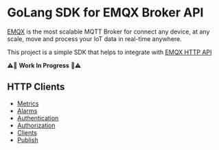 # GoLang SDK for EMQX Broker API

[EMQX](https://github.com/emqx/emqx) is the most scalable MQTT Broker for connect any device, at any scale, move and process your IoT data in real-time anywhere.

This project is a simple SDK that helps to integrate with [EMQX HTTP API](https://www.emqx.io/docs/en/v5.0/admin/api-docs.html)

:warning::construction: **Work In Progress** :construction::warning:

## HTTP Clients

- [Metrics](https://github.com/ralvescosta/emqx-sdk-go/tree/main/examples/metrics)
- [Alarms](https://github.com/ralvescosta/emqx-sdk-go/tree/main/examples/alarms)
- [Authentication](https://github.com/ralvescosta/emqx-sdk-go/tree/main/examples/authentication)
- [Authorization](https://github.com/ralvescosta/emqx-sdk-go/tree/main/examples/authorization)
- [Clients](https://github.com/ralvescosta/emqx-sdk-go/tree/main/examples/clients)
- [Publish](https://github.com/ralvescosta/emqx-sdk-go/tree/main/examples/publish)